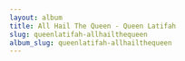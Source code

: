 ```yaml
---
layout: album
title: All Hail The Queen - Queen Latifah
slug: queenlatifah-allhailthequeen
album_slug: queenlatifah-allhailthequeen
---
```

